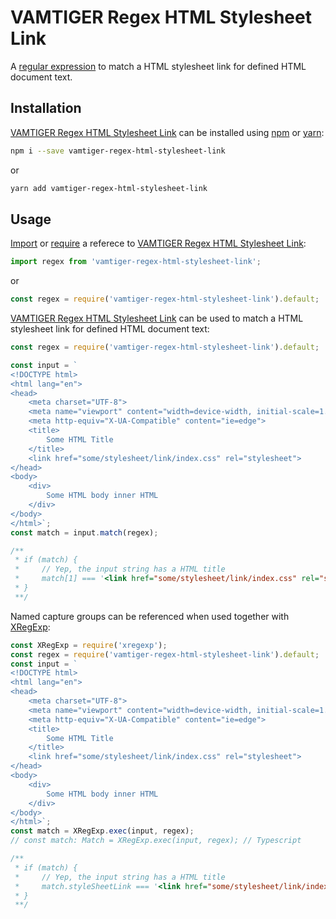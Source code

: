 # VAMTIGER Regex HTML Stylesheet Link
A [regular expression](https://developer.mozilla.org/en-US/docs/Web/JavaScript/Guide/Regular_Expressions) to match a HTML stylesheet link for defined HTML document text.

## Installation
[VAMTIGER Regex HTML Stylesheet Link](https://github.com/vamtiger-project/vamtiger-regex-html-stylesheet-link) can be installed using [npm](https://www.npmjs.com/) or [yarn]():
```bash
npm i --save vamtiger-regex-html-stylesheet-link
```
or
```bash
yarn add vamtiger-regex-html-stylesheet-link
```

## Usage
[Import](https://developer.mozilla.org/en-US/docs/Web/JavaScript/Reference/Statements/import) or [require](https://nodejs.org/api/modules.html#modules_require) a referece to [VAMTIGER Regex HTML Stylesheet Link](https://github.com/vamtiger-project/vamtiger-regex-html-stylesheet-link):
```javascript
import regex from 'vamtiger-regex-html-stylesheet-link';
```
or
```javascript
const regex = require('vamtiger-regex-html-stylesheet-link').default;
```

[VAMTIGER Regex HTML Stylesheet Link](https://github.com/vamtiger-project/vamtiger-regex-html-stylesheet-link) can be used to match a HTML stylesheet link for defined HTML document text:
```javascript
const regex = require('vamtiger-regex-html-stylesheet-link').default;

const input = `
<!DOCTYPE html>
<html lang="en">
<head>
    <meta charset="UTF-8">
    <meta name="viewport" content="width=device-width, initial-scale=1.0">
    <meta http-equiv="X-UA-Compatible" content="ie=edge">
    <title>
        Some HTML Title
    </title>
    <link href="some/stylesheet/link/index.css" rel="stylesheet">
</head>
<body>
    <div>
        Some HTML body inner HTML
    </div>
</body>
</html>`;
const match = input.match(regex);

/**
 * if (match) {
 *     // Yep, the input string has a HTML title
 *     match[1] === '<link href="some/stylesheet/link/index.css" rel="stylesheet">'
 * }
 **/
```

Named capture groups can be referenced when used together with [XRegExp](https://www.npmjs.com/package/xregexp):
```javascript
const XRegExp = require('xregexp');
const regex = require('vamtiger-regex-html-stylesheet-link').default;
const input = `
<!DOCTYPE html>
<html lang="en">
<head>
    <meta charset="UTF-8">
    <meta name="viewport" content="width=device-width, initial-scale=1.0">
    <meta http-equiv="X-UA-Compatible" content="ie=edge">
    <title>
        Some HTML Title
    </title>
    <link href="some/stylesheet/link/index.css" rel="stylesheet">
</head>
<body>
    <div>
        Some HTML body inner HTML
    </div>
</body>
</html>`;
const match = XRegExp.exec(input, regex);
// const match: Match = XRegExp.exec(input, regex); // Typescript

/**
 * if (match) {
 *     // Yep, the input string has a HTML title
 *     match.styleSheetLink === '<link href="some/stylesheet/link/index.css" rel="stylesheet">'
 * }
 **/
```
